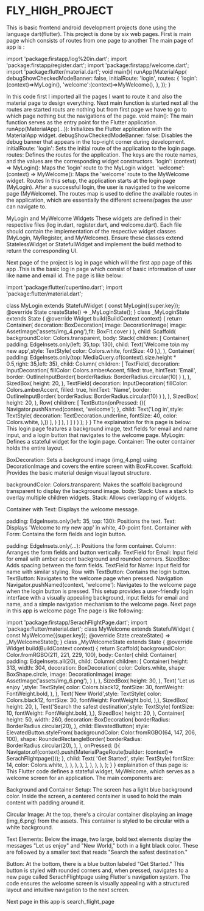 # FLY_HIGH_PROJECT
This is basic frontend android development projects done using the language dart(flutter).
This project is done by six web pages.
First is main page which consists of routes from one page to another
The main page of app is :

import 'package:firstapp/log%20in.dart';
import 'package:firstapp/register.dart';
import 'package:firstapp/welcome.dart';
import 'package:flutter/material.dart';
void main(){
        runApp(MaterialApp(
           debugShowCheckedModeBanner: false,
          initialRoute: 'login',
          routes: {
            'login':(context)=>MyLogin(),
            'welcome':(context)=>MyWelcome(),
            },
        ));
}

In this code first I imported all the pages I want to route it and also the material page to design everything.
Next main function is started next all the routes are started routs are nothing but from first page we have to go to which page nothing but the navigations of the page.
void main(): The main function serves as the entry point for the Flutter application.
runApp(MaterialApp(...)): Initializes the Flutter application with the MaterialApp widget.
debugShowCheckedModeBanner: false: Disables the debug banner that appears in the top-right corner during development.
initialRoute: 'login': Sets the initial route of the application to the login page.
routes: Defines the routes for the application. The keys are the route names, and the values are the corresponding widget constructors.
'login': (context) => MyLogin(): Maps the 'login' route to the MyLogin widget.
'welcome': (context) => MyWelcome(): Maps the 'welcome' route to the MyWelcome widget.
Routes
In this setup, the application starts at the login page (MyLogin). After a successful login, the user is navigated to the welcome page (MyWelcome). The routes map is used to define the available routes in the application, which are essentially the different screens/pages the user can navigate to.

MyLogin and MyWelcome Widgets
These widgets are defined in their respective files (log in.dart, register.dart, and welcome.dart). Each file should contain the implementation of the respective widget classes (MyLogin, MyRegister, and MyWelcome). Ensure these classes extend StatelessWidget or StatefulWidget and implement the build method to return the corresponding UI.

Next page of the project is log in page which will the first app page of this app .This is the basic log in page which consist of basic information of user like name and email id.
The page is like below:

import 'package:flutter/cupertino.dart';
import 'package:flutter/material.dart';

class MyLogin extends StatefulWidget {
  const MyLogin({super.key});
 @override
  State<MyLogin> createState() => _MyLoginState();
}
class _MyLoginState extends State<MyLogin> {
  @override
  Widget build(BuildContext context) {
    return Container(
      decoration: BoxDecoration(
        image: DecorationImage(
         image: AssetImage('assets/img_4.png'),fit: BoxFit.cover
       )
      ),
      child: Scaffold(
        backgroundColor: Colors.transparent,
        body: Stack(
          children: [
            Container(
              padding: EdgeInsets.only(left: 35,top: 130),
              child: Text('Welcome to\n my new app',style: TextStyle(
                color: Colors.white,
                fontSize: 40
              ),),
            ),
            Container(
              padding: EdgeInsets.only(top: MediaQuery.of(context).size.height * 0.5,right: 35,left: 35),
              child: Column(
                children: [
                  TextField(
                    decoration: InputDecoration(
                      fillColor: Colors.amberAccent,
                      filled: true,
                      hintText: 'Email',
                      border: OutlineInputBorder(
                        borderRadius: BorderRadius.circular(10)
                      )
                    ),
                  ),
                  SizedBox(
                    height: 20,
                  ),
                  TextField(
                decoration: InputDecoration(
                fillColor: Colors.amberAccent,
                filled: true,
                hintText: 'Name',
                     border: OutlineInputBorder(
                         borderRadius: BorderRadius.circular(10)
    )
    ),
    ),
                  SizedBox(
                    height: 20,
                  ),
           Row(
             children: [
               TextButton(onPressed: (){
                 Navigator.pushNamed(context, 'welcome');
               }, child: Text('Log in',style: TextStyle(
                 decoration: TextDecoration.underline,
                 fontSize: 40,
                 color: Colors.white,
               ),))
             ],
           )
      ]
    ),
    )
        ]
    )
      )
    );
 }
}
The explaination for this page is below:
This login page features a background image, text fields for email and name input, and a login button that navigates to the welcome page.
MyLogin: Defines a stateful widget for the login page.
Container: The outer container holds the entire layout.

BoxDecoration: Sets a background image (img_4.png) using DecorationImage and covers the entire screen with BoxFit.cover.
Scaffold: Provides the basic material design visual layout structure.

backgroundColor: Colors.transparent: Makes the scaffold background transparent to display the background image.
body: Stack: Uses a stack to overlay multiple children widgets.
Stack: Allows overlapping of widgets.

Container with Text: Displays the welcome message.

padding: EdgeInsets.only(left: 35, top: 130): Positions the text.
Text: Displays 'Welcome to my new app' in white, 40-point font.
Container with Form: Contains the form fields and login button.

padding: EdgeInsets.only(...): Positions the form container.
Column: Arranges the form fields and button vertically.
TextField for Email: Input field for email with amber accent background and rounded corners.
SizedBox: Adds spacing between the form fields.
TextField for Name: Input field for name with similar styling.
Row with TextButton: Contains the login button.
TextButton: Navigates to the welcome page when pressed.
Navigation
Navigator.pushNamed(context, 'welcome'): Navigates to the welcome page when the login button is pressed.
This setup provides a user-friendly login interface with a visually appealing background, input fields for email and name, and a simple navigation mechanism to the welcome page.
Next page in this app is welcome page 
The page is like following:

import 'package:firstapp/SerachFlightPage.dart';
import 'package:flutter/material.dart';
class MyWelcome extends StatefulWidget {
  const MyWelcome({super.key});
 @override
  State<MyWelcome> createState() => _MyWelcomeState();
}
class _MyWelcomeState extends State<MyWelcome> {
  @override
  Widget build(BuildContext context) {
    return Scaffold(
      backgroundColor: Color.fromRGBO(211, 221, 229, 100),
      body: Center(
        child: Container(
          padding: EdgeInsets.all(20),
          child: Column(
            children: [
              Container(
                height: 313,
                width: 304,
                decoration: BoxDecoration(
                  color: Colors.white,
                  shape: BoxShape.circle,
                  image: DecorationImage(
                    image: AssetImage('assets/img_6.png'),
                  )
                ),
                ),
              SizedBox(
                height: 30,
              ),
              Text(
                'Let us enjoy ',style: TextStyle(
                color: Colors.black12,
                fontSize: 30,
                fontWeight: FontWeight.bold,
              ),
              ),
              Text('New World',style: TextStyle(
                color: Colors.black12,
                fontSize: 30,
                fontWeight: FontWeight.bold,
              ),),
              SizedBox(
                height: 20,
              ),
              Text('Search the safest destination',style: TextStyle(
                fontSize: 10,
                fontWeight: FontWeight.bold,
              ),),
              SizedBox(
                height: 20,
              ),
              Container(
                height: 50,
                width: 260,
                decoration: BoxDecoration(
                  borderRadius: BorderRadius.circular(20),
                ),
                child: ElevatedButton(
                  style: ElevatedButton.styleFrom(
                    backgroundColor: Color.fromRGBO(64, 147, 206, 100),
                    shape: RoundedRectangleBorder(
                      borderRadius: BorderRadius.circular(20),
                    ),
                  ),
                  onPressed: (){
                    Navigator.of(context).push(MaterialPageRoute(builder: (context)=> SerachFlightpage()));
                  },
                  child: Text(
                    'Get Started',
                    style: TextStyle(
                      fontSize: 14,
                      color: Colors.white,
                    ),
                  ),
                ),
),
],
          ),
        ),
      ),
    );
  }
}
explaination of thus page is:
This Flutter code defines a stateful widget, MyWelcome, which serves as a welcome screen for an application. The main components are:

Background and Container Setup: The screen has a light blue background color. Inside the screen, a centered container is used to hold the main content with padding around it.

Circular Image: At the top, there's a circular container displaying an image (img_6.png) from the assets. This container is styled to be circular with a white background.

Text Elements: Below the image, two large, bold text elements display the messages "Let us enjoy" and "New World," both in a light black color. These are followed by a smaller text that reads "Search the safest destination."

Button: At the bottom, there is a blue button labeled "Get Started." This button is styled with rounded corners and, when pressed, navigates to a new page called SerachFlightpage using Flutter's navigation system.
The code ensures the welcome screen is visually appealing with a structured layout and intuitive navigation to the next screen.

Next page in this app is search_flight_page    
